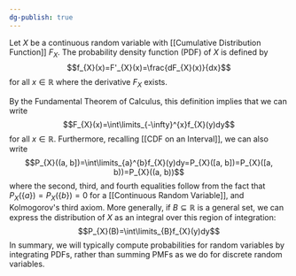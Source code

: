 ```yaml
---
dg-publish: true
---
```


Let $X$ be a continuous random variable with [[Cumulative Distribution Function]] $F_X$. The probability density function (PDF) of $X$ is defined by
$$f_{X}(x)=F'_{X}(x)=\frac{dF_{X}(x)}{dx}$$
for all $x\in\mathbb{R}$ where the derivative $F_{X}$ exists.

By the Fundamental Theorem of Calculus, this definition implies that we can write
$$F_{X}(x)=\int\limits_{-\infty}^{x}f_{X}(y)dy$$
for all $x\in\mathbb{R}$. Furthermore, recalling [[CDF on an Interval]], we can also write
$$P_{X}((a, b])=\int\limits_{a}^{b}f_{X}(y)dy=P_{X}([a, b])=P_{X}([a, b))=P_{X}((a, b))$$
where the second, third, and fourth equalities follow from the fact that $P_{X}(\{a\})=P_{X}(\{b\})=0$ for a [[Continuous Random Variable]], and Kolmogorov's third axiom. More generally, if $B\subseteq \mathbb{R}$ is a general set, we can express the distribution of $X$ as an integral over this region of integration:
$$P_{X}(B)=\int\limits_{B}f_{X}(y)dy$$
In summary, we will typically compute probabilities for random variables by integrating PDFs, rather than summing PMFs as we do for discrete random variables.


